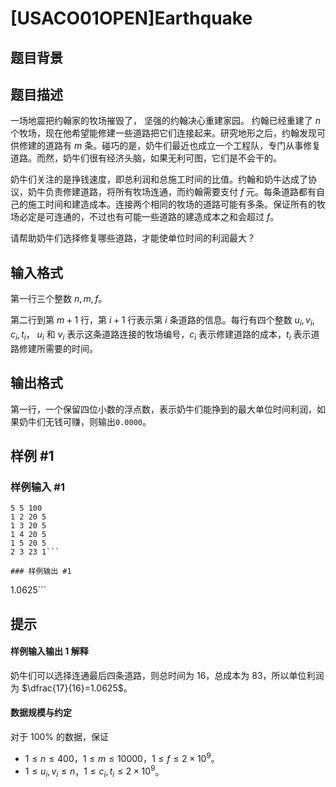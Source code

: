 # [USACO01OPEN]Earthquake

## 题目背景



## 题目描述

一场地震把约翰家的牧场摧毁了， 坚强的约翰决心重建家园。 约翰已经重建了 $n$ 个牧场，现在他希望能修建一些道路把它们连接起来。研究地形之后，约翰发现可供修建的道路有 $m$ 条。碰巧的是，奶牛们最近也成立一个工程队，专门从事修复道路。而然，奶牛们很有经济头脑，如果无利可图，它们是不会干的。

奶牛们关注的是挣钱速度，即总利润和总施工时间的比值。约翰和奶牛达成了协议，奶牛负责修建道路，将所有牧场连通，而约翰需要支付 $f$ 元。每条道路都有自己的施工时间和建造成本。连接两个相同的牧场的道路可能有多条。保证所有的牧场必定是可连通的，不过也有可能一些道路的建造成本之和会超过 $f$。  

请帮助奶牛们选择修复哪些道路，才能使单位时间的利润最大？


## 输入格式

第一行三个整数 $n,m,f$。

第二行到第 $m+1$ 行，第 $i+1$ 行表示第 $i$ 条道路的信息。每行有四个整数 $u_i,v_i,c_i,t_i$， $u_i$ 和 $v_i$ 表示这条道路连接的牧场编号，$c_i$ 表示修建道路的成本，$t_i$ 表示道路修建所需要的时间。

## 输出格式

第一行，一个保留四位小数的浮点数，表示奶牛们能挣到的最大单位时间利润，如果奶牛们无钱可赚，则输出`0.0000`。

## 样例 #1

### 样例输入 #1
```
5 5 100
1 2 20 5
1 3 20 5
1 4 20 5
1 5 20 5
2 3 23 1```

### 样例输出 #1

```
1.0625```

## 提示

#### 样例输入输出 1 解释

奶牛们可以选择连通最后四条道路，则总时间为 $16$，总成本为 $83$，所以单位利润为 $\dfrac{17}{16}=1.0625$。

#### 数据规模与约定

对于 $100\%$ 的数据，保证
- $1 \leq n \leq 400$，$1 \leq m \leq 10000$，$1 \leq f \leq 2 \times 10^9$。
- $1 \leq u_i,v_i \leq n$，$1 \leq c_i,t_i \leq 2 \times 10^9$。
